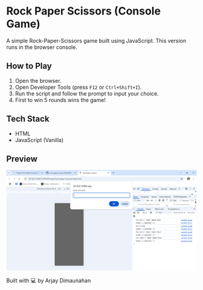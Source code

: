 # Rock Paper Scissors (Console Game)

A simple Rock-Paper-Scissors game built using JavaScript. This version runs in the browser console.

## How to Play

1. Open the browser.
2. Open Developer Tools (press `F12` or `Ctrl+Shift+I`).
3. Run the script and follow the prompt to input your choice.
4. First to win 5 rounds wins the game!

## Tech Stack

- HTML
- JavaScript (Vanilla)

## Preview

![Game Preview](screenshot.png)

Built with 💻 by Arjay Dimaunahan
